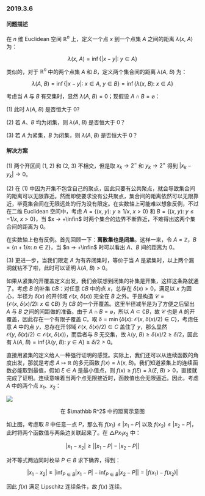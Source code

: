 ### 2019.3.6
#### 问题描述
在 $n$ 维 Euclidean 空间 $\mathbb R^n$ 上，定义一个点 $x$ 到一个点集 $A$ 之间的距离 $\lambda(x,\ A)$ 为：

$$
\lambda(x,\ A) = \inf\{|x - y|:\ y \in A\}
$$

类似的，对于 $\mathbb R^n$ 中的两个点集 $A$ 和 $B$，定义两个集合间的距离 $\lambda(A,\ B)$ 为：

$$
\lambda(A,\ B) = \inf\{|x - y|:\ x \in A,\ y \in B\} = \inf\{\lambda(x,\ B):\ x \in A\}
$$

考虑当 $A$ 与 $B$ 有交集时，显然 $\lambda(A,\ B) = 0$；现假设 $A \cap B = \varnothing$：

(1) 此时 $\lambda(A,\ B)$ 是否恒大于 $0$?

(2) 若 $A$、$B$ 均为闭集，则 $\lambda(A,\ B)$ 是否恒大于 $0$？

(3) 若 $A$ 为紧集，$B$ 为闭集，则 $\lambda(A,\ B)$ 是否恒大于 $0$？

#### 解决方案
(1) 两个开区间 $(1,\ 2)$ 和 $(2,\ 3)$ 不相交，但是取 $x_k → 2^-$ 和 $y_k → 2^+$ 得到 $|x_k - y_k| → 0$。

(2) 在 (1) 中因为开集不包含自己的聚点，因此只要有公共聚点，就会导致集合间的距离可以无限靠近。然而即使要求没有公共聚点，集合间的距离依然可以无限靠近，毕竟集合间在无限远处的行为没有限定。在实数轴上可能难以想象反例，不过在二维 Euclidean 空间中，考虑 $A = \{(x,\ y):\ y \geqslant 1/x,\ x > 0\}$ 和 $B = \{(x,\ y):\ y \leqslant -1/x,\ x > 0\}$，当 $x → +\infin$ 时两个集合的边界不断靠近，不难得出这两个集合间的距离为 $0$。

在实数轴上也有反例。首先回顾一下：**离散集也是闭集**。这样一来，令 $A = \mathbb Z$，$B = \{n + 1/n:\ n \in \mathbb Z\}$，当 $n → +\infin$ 时可以看出 $A$、$B$ 间的距离为 $0$。

(3) 更进一步，当我们限定 $A$ 为有界闭集时，等价于当 $A$ 是紧集时，以上两个漏洞就钻不了啦，此时可以证明 $\lambda(A,\ B) > 0$。

如果从紧集的开覆盖定义出发，我们会联想到闭集的补集是开集，这样这条路就通了。考虑 $B$ 的补集 $\complement B$：对任意 $\complement B$ 中的点 $x$，总存在 $\delta(x) > 0$，满足以 $x$ 为圆心，半径为 $\delta(x)$ 的开邻域 $\mathcal O(x,\ \delta(x))$ 完全在 $B$ 之外。于是构造 $\mathcal C = \{\mathcal O(x,\ \delta(x) / 2):\ x \in \complement B\}$ 为 $\complement B$ 的一个开覆盖。这里半径减半是为了方便之后留出 $A$ 与 $B$ 之间的间距做的准备。由于 $A \cap B = \varnothing$，所以 $A \subset \complement B$，故 $\mathcal C$ 也是 $A$ 的开覆盖，因此存在一个有限子覆盖 $C$。取 $\delta = \min\{\delta(x):\ \mathcal O(x,\ \delta(x)/2) \in C\}$，考虑任意 $A$ 中的点 $y$，总存在开邻域 $\mathcal O(x,\ \delta(x)/2) \in C$ 盖住了 $y$，那么显然 $\mathcal O(y,\ \delta(x)/2) \subset \mathcal O(x,\ \delta(x))$，而后者与 $B$ 无交集，故 $\lambda(y,\ B) \geqslant \delta(x)/2 \geqslant \delta/2$，因此有 $\lambda(A,\ B) = \inf\{\lambda(y,\ B):\ y \in A\} \geqslant \delta/2 > 0$。

直接用紧集的定义给人一种强行证明的感觉。实际上，我们还可以从连续函数的角度出发，那就是考虑 $A \mapsto \mathbb R$ 的多元函数 $f(x) = \lambda(x,\ B)$。我们知道紧集上的连续函数必能取到最值，假如 $\xi \in A$ 是最小值点，则 $f(x) \geqslant f(\xi) = \lambda(\xi,\ B) > 0$，直接就完成了证明。连续意味着当两个点无限接近时，函数值也会无限逼近。因此，考虑 $A$ 中的两个点 $x_1$、$x_2$：

![](https://riteme.site/blogimg/math-problems/20190306-1.svg)

<center class="figcaption">在 $\mathbb R^2$ 中的距离示意图</center>

如上图，考虑取 $B$ 中任意一点 $P$，那么有 $f(x_1) \leqslant |x_1 - P|$ 以及 $f(x_2) \leqslant |x_2 - P|$，此时将两个函数值与两条边关联起来了。在 $\triangle Px_1x_2$ 中：

$$
|x_1 - x_2| \geqslant \big||x_1 - P| - |x_2 - P|\big|
$$

对不等式两边同时枚举 $P \in B$ 求下确界，得到：

$$
|x_1 - x_2| \geqslant \left|\inf_{P \in B}|x_1 - P| - \inf_{P \in B}|x_2 - P|\right| = |f(x_1) - f(x_2)|
$$

因此 $f(x)$ 满足 Lipschitz 连续条件，故 $f(x)$ 连续。
